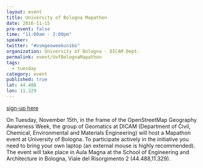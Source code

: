 ```yaml
---
layout: event
title: University of Bologna Mapathon
date: 2016-11-15
pre-event: false
time: "11:00am - 2:00pm"
speaker: 
twitter: "#osmgeoweekunibo"
organization: University of Bologna - DICAM Dept.
permalink: event/UofBolognaMapathon
tags: 
  - tuesday
category: event
published: true
lat: 44.488
lon: 11.329
---
```


[sign-up here](https://goo.gl/forms/59mhBInG1UMkqp9e2)

On Tuesday, November 15th, in the frame of the OpenStreetMap Geography Awareness Week, 
the group of Geomatics at DICAM (Department of Civil, Chemical, Environmental and Materials Engineering) 
will host a Mapathon event at University of Bologna. To participate actively in the initiative you need 
to bring your own laptop (an external mouse is highly recommended). The event will take place in Aula Magna 
at the School of Engineering and Architecture in Bologna, Viale del Risorgimento 2 (44.488,11.329).
